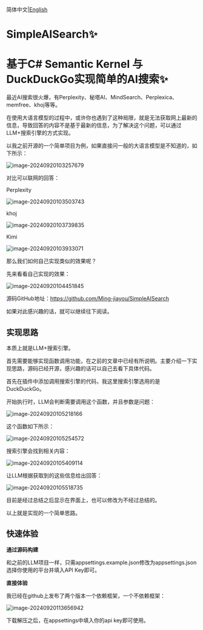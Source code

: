 简体中文|[English](./README.md) 

# SimpleAISearch✨

# 基于C# Semantic Kernel 与 DuckDuckGo实现简单的AI搜索✨

最近AI搜索很火爆，有Perplexity、秘塔AI、MindSearch、Perplexica、memfree、khoj等等。

在使用大语言模型的过程中，或许你也遇到了这种局限，就是无法获取网上最新的信息，导致回答的内容不是基于最新的信息，为了解决这个问题，可以通过LLM+搜索引擎的方式实现。

以我之前开源的一个简单项目为例，如果直接问一般的大语言模型是不知道的，如下所示：

![image-20240920103257679](https://mingupupup.oss-cn-wuhan-lr.aliyuncs.com/imgs/image-20240920103257679.png)

对比可以联网的回答：

Perplexity

![image-20240920103503743](https://mingupupup.oss-cn-wuhan-lr.aliyuncs.com/imgs/image-20240920103503743.png)

khoj

![image-20240920103739835](https://mingupupup.oss-cn-wuhan-lr.aliyuncs.com/imgs/image-20240920103739835.png)

Kimi

![image-20240920103933071](https://mingupupup.oss-cn-wuhan-lr.aliyuncs.com/imgs/image-20240920103933071.png)

那么我们如何自己实现类似的效果呢？

先来看看自己实现的效果：

![image-20240920104451845](https://mingupupup.oss-cn-wuhan-lr.aliyuncs.com/imgs/image-20240920104451845.png)

源码GitHub地址：https://github.com/Ming-jiayou/SimpleAISearch

如果对此感兴趣的话，就可以继续往下阅读。

## 实现思路

本质上就是LLM+搜索引擎。

首先需要能够实现函数调用功能，在之前的文章中已经有所说明。主要介绍一下实现思路，源码已经开源，感兴趣的话可以自己去看下具体代码。

首先在插件中添加调用搜索引擎的代码，我这里搜索引擎选用的是DuckDuckGo。

开始执行时，LLM会判断需要调用这个函数，并且参数是问题：

![image-20240920105218166](https://mingupupup.oss-cn-wuhan-lr.aliyuncs.com/imgs/image-20240920105218166.png)

这个函数如下所示：

![image-20240920105254572](https://mingupupup.oss-cn-wuhan-lr.aliyuncs.com/imgs/image-20240920105254572.png)

搜索引擎会找到相关内容：

![image-20240920105409114](https://mingupupup.oss-cn-wuhan-lr.aliyuncs.com/imgs/image-20240920105409114.png)

让LLM根据获取到的这些信息给出回答：

![image-20240920105518735](https://mingupupup.oss-cn-wuhan-lr.aliyuncs.com/imgs/image-20240920105518735.png)

目前是经过总结之后显示在界面上，也可以修改为不经过总结的。

以上就是实现的一个简单思路。

## 快速体验

**通过源码构建**

和之前的LLM项目一样，只需appsettings.example.json修改为appsettings.json选择你使用的平台并填入API Key即可。

**直接体验**

我已经在github上发布了两个版本一个依赖框架，一个不依赖框架：

![image-20240920113656942](https://mingupupup.oss-cn-wuhan-lr.aliyuncs.com/imgs/image-20240920113656942.png)

下载解压之后，在appsettings中填入你的api key即可使用。

